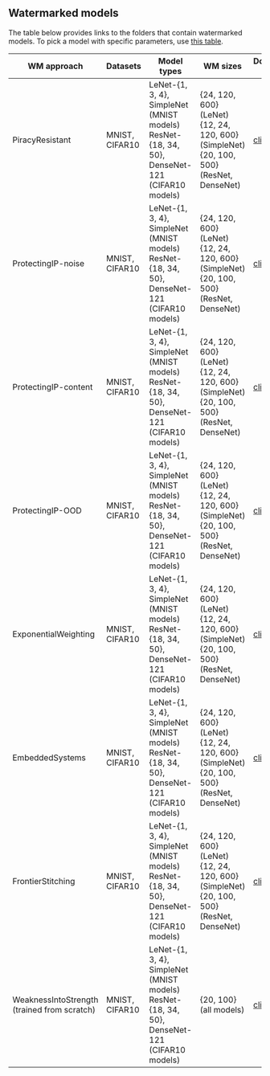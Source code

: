 ## Watermarked models

The table below provides links to the folders that contain watermarked models.
To pick a model with specific parameters, use [this table](https://tuwienacat-my.sharepoint.com/%3Ab%3A/g/personal/rudolf_mayer_tuwien_ac_at/Eah-22b7INhEhTZmgfKzUVcBsURJnH7pSq9tMYVz7dQbDQ?e=l6rSRg).

|WM approach| Datasets|Model types|WM sizes|Download link|
|-----------|---------|-----------|--------|-------------|
|PiracyResistant|MNIST, CIFAR10|LeNet-{1, 3, 4}, SimpleNet (MNIST models) <br> ResNet-{18, 34, 50}, DenseNet-121 (CIFAR10 models)|{24, 120, 600} (LeNet) <br> {12, 24, 120, 600} (SimpleNet) <br> {20, 100, 500} (ResNet, DenseNet)|[click here](https://tuwienacat-my.sharepoint.com/%3Af%3A/g/personal/rudolf_mayer_tuwien_ac_at/EtllWQE6LNdNqVpXdBfOnuoBinOW5x-NHeveBtEzSeLPNg?e=wcGWz4)|
|ProtectingIP-noise|MNIST, CIFAR10|LeNet-{1, 3, 4}, SimpleNet (MNIST models) <br> ResNet-{18, 34, 50}, DenseNet-121 (CIFAR10 models)|{24, 120, 600} (LeNet) <br> {12, 24, 120, 600} (SimpleNet) <br> {20, 100, 500} (ResNet, DenseNet)|[click here](https://tuwienacat-my.sharepoint.com/%3Af%3A/g/personal/rudolf_mayer_tuwien_ac_at/EkW2_AWlmQNOrnbz4iaj_7YBVc89NDmmAehV98Dj4-N_IA?e=YxVRd4)|
|ProtectingIP-content|MNIST, CIFAR10|LeNet-{1, 3, 4}, SimpleNet (MNIST models) <br> ResNet-{18, 34, 50}, DenseNet-121 (CIFAR10 models)|{24, 120, 600} (LeNet) <br> {12, 24, 120, 600} (SimpleNet) <br> {20, 100, 500} (ResNet, DenseNet)|[click here](https://tuwienacat-my.sharepoint.com/%3Af%3A/g/personal/rudolf_mayer_tuwien_ac_at/EljfPAnCoOdOkkfkdYSujRUBLWmMO6Yo3UY7aPp2tLjdVw?e=TvjBgn)|
|ProtectingIP-OOD|MNIST, CIFAR10|LeNet-{1, 3, 4}, SimpleNet (MNIST models) <br> ResNet-{18, 34, 50}, DenseNet-121 (CIFAR10 models)|{24, 120, 600} (LeNet) <br> {12, 24, 120, 600} (SimpleNet) <br> {20, 100, 500} (ResNet, DenseNet)|[click here](https://tuwienacat-my.sharepoint.com/%3Af%3A/g/personal/rudolf_mayer_tuwien_ac_at/EhebVPT7uRdFtg9oJBLrSAABkeJKzrVWxYfM-i4Nprldbg?e=WHUEuH)|
|ExponentialWeighting|MNIST, CIFAR10|LeNet-{1, 3, 4}, SimpleNet (MNIST models) <br> ResNet-{18, 34, 50}, DenseNet-121 (CIFAR10 models)|{24, 120, 600} (LeNet) <br> {12, 24, 120, 600} (SimpleNet) <br> {20, 100, 500} (ResNet, DenseNet)|[click here](https://tuwienacat-my.sharepoint.com/%3Af%3A/g/personal/rudolf_mayer_tuwien_ac_at/EoiAJkNEPiBJvdPUP6Z-rIwB6LBPh_qccHTnB8c1D14ixw?e=xOYT4c)|
|EmbeddedSystems|MNIST, CIFAR10|LeNet-{1, 3, 4}, SimpleNet (MNIST models) <br> ResNet-{18, 34, 50}, DenseNet-121 (CIFAR10 models)|{24, 120, 600} (LeNet) <br> {12, 24, 120, 600} (SimpleNet) <br> {20, 100, 500} (ResNet, DenseNet)|[click here](https://tuwienacat-my.sharepoint.com/%3Af%3A/g/personal/rudolf_mayer_tuwien_ac_at/EjNHUqczoI1EtdAagGDyWKMBqj4ZJyeqskOHZmEjvnt9IA?e=esY5St)|
|FrontierStitching|MNIST, CIFAR10|LeNet-{1, 3, 4}, SimpleNet (MNIST models) <br> ResNet-{18, 34, 50}, DenseNet-121 (CIFAR10 models)|{24, 120, 600} (LeNet) <br> {12, 24, 120, 600} (SimpleNet) <br> {20, 100, 500} (ResNet, DenseNet)|[click here](https://tuwienacat-my.sharepoint.com/%3Af%3A/g/personal/rudolf_mayer_tuwien_ac_at/EoeAZ82AXxtPlAb0CYzRAHUBDgjU1zkKKk0dTwsSSpD4kQ?e=yWcoQC)|
|WeaknessIntoStrength <br> (trained from scratch)|MNIST, CIFAR10|LeNet-{1, 3, 4}, SimpleNet (MNIST models) <br> ResNet-{18, 34, 50}, DenseNet-121 (CIFAR10 models)| {20, 100} (all models)|[click here](https://tuwienacat-my.sharepoint.com/%3Af%3A/g/personal/rudolf_mayer_tuwien_ac_at/EhJZ1O-ds-ZNuHDI4KKquXMBWC24pnW8djE3D1phWeUk2w?e=SqEie5)|